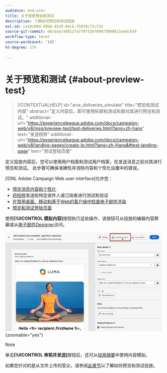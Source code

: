 ```yaml
---
audience: end-user
title: 关于投放预览和测试
description: 了解如何预览和测试投放
exl-id: ce10c89d-d9b8-4529-84cb-f58f8c71c733
source-git-commit: d6c6aac9d9127a770732b709873008613ae8c639
workflow-type: tm+mt
source-wordcount: '192'
ht-degree: 17%

---
```


# 关于预览和测试 {#about-preview-test}

>[!CONTEXTUALHELP]
>id="acw_deliveries_simulate"
>title="预览和测试内容"
>abstract="定义内容后，即可使用轮廓和测试轮廓对其进行预览和测试。"
>additional-url="https://experienceleague.adobe.com/docs/campaign-web/v8/msg/preview-test/test-deliveries.html?lang=zh-hans" text="发送校样"
>additional-url="https://experienceleague.adobe.com/docs/campaign-web/v8/landing-pages/create-lp.html?lang=zh-Hans&#test-landing-page" text="测试登陆页面"

定义投放内容后，您可以使用用户档案和测试用户档案，在发送消息之前对其进行预览和测试。 此步骤可确保准确性并消除内容和个性化设置中的错误。

[!DNL Adobe Campaign Web user interface]允许您：

* [预览消息内容和个性化](preview-content.md)
* [将校样](test-deliveries.md)发送给特定收件人或订阅者进行测试和验证
* [在常用桌面、移动和基于Web的客户端中检查电子邮件渲染](email-rendering.md)
* [预览和测试登陆页面](../landing-pages/create-lp.md#test-landing-page)

使用&#x200B;**[!UICONTROL 模拟内容]**&#x200B;按钮执行这些操作，该按钮可从投放的编辑内容屏幕或从[电子邮件Designer](../email/get-started-email-designer.md)访问。

![在投放的编辑内容屏幕中模拟内容按钮](assets/simulate-button.png){zoomable="yes"}

>[!NOTE]
>
>单击&#x200B;**[!UICONTROL 审核并发送]**&#x200B;按钮后，还可从[投放摘要](../monitor/prepare-send.md)中使用内容模拟。
>
>如果您针对的是从文件上传的受众，请参阅[此章节](../audience/file-audience.md#preview--test-your-email-test)以了解如何预览和测试投放。